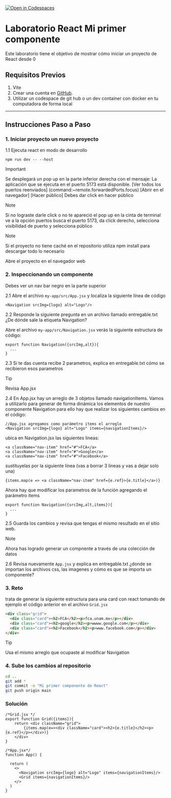 [![Open in Codespaces](https://classroom.github.com/assets/launch-codespace-2972f46106e565e64193e422d61a12cf1da4916b45550586e14ef0a7c637dd04.svg)](https://classroom.github.com/open-in-codespaces?assignment_repo_id=19284164)
# Laboratorio React Mi primer componente

Este laboratorio tiene el objetivo de mostrar cómo iniciar un proyecto de React desde 0

## Requisitos Previos

1. Vite
2. Crear una cuenta en [GitHub](https://github.com/).
3. Utilizar un codespace de git hub o un dev container con docker en tu computadora de forma local

---

## Instrucciones Paso a Paso

### 1. Iniciar proyecto un nuevo proyecto

1.1 Ejecuta react en modo de desarrollo

```
npm run dev -- --host
```

> [!IMPORTANT]
> Se desplegará un pop up en la parte inferior derecha con el mensaje: La aplicación que se ejecuta en el puerto 5173 está disponible. 
> [Ver todos los puertos reenviados] (command:~remote.forwardedPorts.focus) [Abrir en el navegador] [Hacer público] Debes dar click en hacer público

> [!NOTE]
>Si no lograste darle click o no te apareció el pop up en la cinta de terminal ve a la opción puertos busca el puerto 5173, da click derecho, selecciona visibilidad de puerto y selecciona público

> [!NOTE]
>Si el proyecto no tiene caché en el repositorio utiliza npm install para descargar todo lo necesario

Abre el proyecto en el navegador web

### 2. Inspeccionando un componente

Debes ver un nav bar negro en la parte superior

2.1 Abre el archivo ```my-app/src/App.jsx``` y localiza la siguiente línea de código

```React
<Navigation srcImg={logo} alt="Logo"/>
```
2.2 Responde la siguiente pregunta en un archivo llamado entregable.txt
¿De dónde sale la etiqueta Navigation?

Abre el archivo ```my-app/src/Navigation.jsx``` 
verás la siguiente estructura de código:
```
export function Navigation({srcImg,alt}){
  ...
}
```
2.3 Si te das cuenta recibe 2 parametros, explica en entregable.txt cómo se recibieron esos parametros
> [!TIP]
>Revisa App.jsx

2.4 En App.jsx hay un arreglo de 3 objetos llamado navigationItems. Vamos a utilizarlo para generar de forma dinámica los elementos de nuestro componente Navigation para ello hay que realizar los siguientes cambios en el código:
```React
//App.jsx agregamos como parámetro items el arreglo
<Navigation srcImg={logo} alt="Logo" items={navigationItems}/>
```

ubica en Navigation.jsx las siguientes lineas:
```React
<a className="nav-item" href="#">FCA</a>
<a className="nav-item" href="#">Google</a>
<a className="nav-item" href="#">Facebook</a>
```
sustituyelas por la siguiente línea (vas a borrar 3 lineas y vas a dejar solo una)
```React
{items.map(e => <a className="nav-item" href={e.ref}>{e.title}</a>)}
```
Ahora hay que modificar los parametros de la función agregando el parámetro items

```Reeact
export function Navigation({srcImg,alt,items}){
  ...
}
```
2.5 Guarda los cambios y revisa que tengas el mismo resultado en el sitio web.

> [!NOTE]
> Ahora has logrado generar un compnente a través de una colección de datos

2.6 Revisa nuevamente ```App.jsx``` y explica en entregable.txt ¿donde se importan los archivos css, las imagenes y cómo es que se importa un componente?


### 3. Reto

trata de generar la siguiente estructura para una card con react tomando de ejemplo el código anterior en el archivo ```Grid.jsx```

```HTML
<div class="grid">
  <div class="card"><h2>FCA</h2><p>fca.unam.mx</p></div>
  <div class="card"><h2>google</h2><p>wwww.google.com</p></div>
  <div class="card"><h2>Facebook</h2><p>www.facebook.com</p></div>
</div>
```
> [!TIP]
> Usa el mismo arreglo que ocupaste al modificar Navigation


### 4. Sube los cambios al repositorio
```bash
cd ..
git add *
git commit -m "Mi primer componente de React"
git push origin main
```

### Solución

```React
/*Grid.jsx */
export function Grid({items}){
    return <div className="grid">
        {items.map(e=><div className="card"><h2>{e.title}</h2><p>{e.ref}</p></div>)}       
    </div>
}
```
```React
/*App.jsx*/
function App() {

  return (
    <>
      <Navigation srcImg={logo} alt="Logo" items={navigationItems}/>
      <Grid items={navigationItems}/>
    </>
  )
}
```
